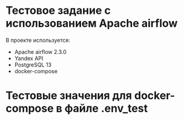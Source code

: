 # Тестовое задание с использованием Apache airflow

В проекте используется:
* Apache airflow 2.3.0
* Yandex API
* PostgreSQL 13
* docker-compose

# Тестовые значения для docker-compose в файле .env_test
